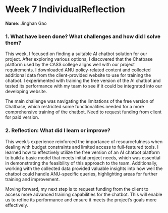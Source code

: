 # Week 7 IndividualReflection 
**Name**:  Jinghan Gao

### 1. What have been done? What challenges and how did I solve them?
This week, I focused on finding a suitable AI chatbot solution for our project. After exploring various options, I discovered that the Chatbase platform used by the CASS college aligns well with our project requirements. I downloaded ANU policy-related content and collected additional data from the client-provided website to use for training the chatbot. I experimented with training the free version of the AI chatbot and tested its performance with my team to see if it could be integrated into our developing website.

The main challenge was navigating the limitations of the free version of Chatbase, which restricted some functionalities needed for a more comprehensive training of the chatbot. Need to request funding from client for paid version.

### 2. Reflection: What did I learn or improve?
This week’s experience reinforced the importance of resourcefulness when dealing with budget constraints and limited access to full-featured tools. I learned how to effectively utilize the free version of an AI chatbot platform to build a basic model that meets initial project needs, which was essential in demonstrating the feasibility of this approach to the team. Additionally, working with the collected data provided valuable insights into how well the chatbot could handle ANU-specific queries, highlighting areas for further training and improvement.

Moving forward, my next step is to request funding from the client to access more advanced training capabilities for the chatbot. This will enable us to refine its performance and ensure it meets the project’s goals more effectively.